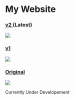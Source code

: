 # My Website

### [v2 ](https://navanchauhan.github.io)(Latest)
![](https://raw.githubusercontent.com/navanchauhan/navanchauhan.github.io/extras/v1.png)
### [v1 ](https://navanchuahan.github.io/index_alt.html)
![](https://raw.githubusercontent.com/navanchauhan/navanchauhan.github.io/extras/v2.png)
### [Original](https://navanchauhan.github.io/index(old).html)
![](https://raw.githubusercontent.com/navanchauhan/navanchauhan.github.io/extras/original.png)

Currently Under Developement
